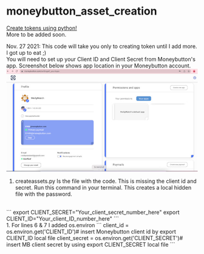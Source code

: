 # moneybutton_asset_creation
<u>Create tokens using python!</u>
<br />
More to be added soon. 
<br />

Nov. 27 2021: This code will take you only to creating token until I add more. I got up to eat ;)
<br />
You will need to set up your Client ID and Client Secret from Moneybutton's app. Screenshot below shows app location in your Moneybutton account. 
![browser](docs/images/mb_apps.jpg)
<br />
1. createassets.py Is the file with the code. This is missing the client id and secret. Run this command in your terminal. This creates a local hidden file with the password.
<br />
```
export CLIENT_SECRET="Your_client_secret_number_here"
export CLIENT_ID="Your_client_ID_number_here"
```
<br />
1. For lines 6 & 7 I added os.environ
```
client_id = os.environ.get('CLIENT_ID')# insert Moneybutton
client id by export CLIENT_ID local file
client_secret = os.environ.get('CLIENT_SECRET')# insert MB client secret by using export CLIENT_SECRET local file
```
